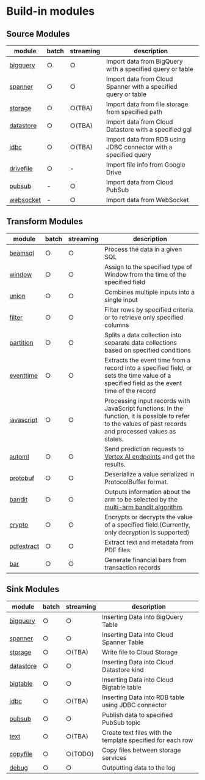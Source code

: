 # Build-in modules

## Source Modules

| module | batch | streaming | description |
| --- | --- | --- | --- |
| [bigquery](source/bigquery.md) | ○ | ○ | Import data from BigQuery with a specified query or table |
| [spanner](source/spanner.md) | ○ | ○ | Import data from Cloud Spanner with a specified query or table |
| [storage](source/storage.md) | ○ | ○(TBA) | Import data from file storage from specified path |
| [datastore](source/datastore.md) | ○ | ○(TBA) | Import data from Cloud Datastore with a specified gql |
| [jdbc](source/jdbc.md) | ○ | ○(TBA) | Import data from RDB using JDBC connector with a specified query |
| [drivefile](source/drivefile.md) | ○ | - | Import file info from Google Drive |
| [pubsub](source/pubsub.md) | - | ○ | Import data from Cloud PubSub |
| [websocket](source/websocket.md) | - | ○ | Import data from WebSocket |

## Transform Modules

| module | batch | streaming | description|
| --- | --- | --- | --- |
| [beamsql](transform/beamsql.md) | ○ | ○ | Process the data in a given SQL |
| [window](transform/window.md) | ○ | ○ | Assign to the specified type of Window from the time of the specified field |
| [union](transform/union.md) | ○ | ○ | Combines multiple inputs into a single input |
| [filter](transform/filter.md) | ○ | ○ | Filter rows by specified criteria or to retrieve only specified columns |
| [partition](transform/partition.md) | ○ | ○ | Splits a data collection into separate data collections based on specified conditions |
| [eventtime](transform/eventtime.md) | ○ | ○ | Extracts the event time from a record into a specified field, or sets the time value of a specified field as the event time of the record |
| [javascript](transform/javascript.md) | ○ | ○ | Processing input records with JavaScript functions. In the function, it is possible to refer to the values of past records and processed values as states. |
| [automl](transform/automl.md) | ○ | ○ | Send prediction requests to [Vertex AI endpoints](https://cloud.google.com/vertex-ai/docs/predictions/online-predictions-automl) and get the results. |
| [protobuf](transform/protobuf.md) | ○ | ○ | Deserialize a value serialized in ProtocolBuffer format. |
| [bandit](transform/bandit.md) | ○ | ○ | Outputs information about the arm to be selected by the [multi-arm bandit algorithm](https://en.wikipedia.org/wiki/Multi-armed_bandit). |
| [crypto](transform/crypto.md) | ○ | ○ | Encrypts or decrypts the value of a specified field.(Currently, only decryption is supported) |
| [pdfextract](transform/pdfextract.md) | ○ | ○ | Extract text and metadata from PDF files |
| [bar](transform/bar.md) | ○ | ○ | Generate financial bars from transaction records |

## Sink Modules

| module | batch | streaming | description|
| --- | --- | --- | --- |
| [bigquery](sink/bigquery.md) | ○ | ○ | Inserting Data into BigQuery Table |
| [spanner](sink/spanner.md) | ○ | ○ | Inserting Data into Cloud Spanner Table |
| [storage](sink/storage.md) | ○ | ○(TBA) | Write file to Cloud Storage |
| [datastore](sink/datastore.md) | ○ | ○ | Inserting Data into Cloud Datastore kind |
| [bigtable](sink/bigtable.md) | ○ | ○ | Inserting Data into Cloud Bigtable table |
| [jdbc](sink/jdbc.md) | ○ | ○(TBA) | Inserting Data into RDB table using JDBC connector |
| [pubsub](sink/pubsub.md) | ○ | ○ | Publish data to specified PubSub topic |
| [text](sink/text.md) | ○ | ○(TBA) | Create text files with the template specified for each row |
| [copyfile](sink/copyfile.md) | ○ | ○(TODO) | Copy files between storage services |
| [debug](sink/debug.md) | ○ | ○ | Outputting data to the log |
